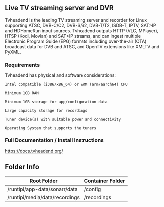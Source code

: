 ## Live TV streaming server and DVR 

Tvheadend is the leading TV streaming server and recorder for Linux supporting ATSC, DVB-C/C2, DVB-S/S2, DVB-T/T2, ISDB-T, IPTV, SAT>IP and HDHomeRun input sources. Tvheadend outputs HTTP (VLC, MPlayer), HTSP (Kodi, Movian) and SAT>IP streams, and can ingest multiple Electronic Program Guide (EPG) formats including over-the-air (OTA) broadcast data for DVB and ATSC, and OpenTV extensions like XMLTV and PyXML.

### Requirements

Tvheadend has physical and software considerations:

    Intel compatible (i386/x86_64) or ARM (arm/aarch64) CPU

    Minimum 1GB RAM

    Minimum 1GB storage for app/configuration data

    Large capacity storage for recordings

    Tuner device(s) with suitable power and connectivity

    Operating System that supports the tuners

### Full Documentation / Install Instructions

https://docs.tvheadend.org/

## Folder Info

| Root Folder                   | Container Folder |
|-------------------------------|------------------|
| /runtipi/app-data/sonarr/data | /config           |
| /runtipi/media/data/recordings| /recordings      |